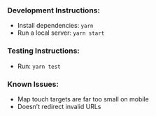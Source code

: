 ### Development Instructions:

* Install dependencies: `yarn`
* Run a local server: `yarn start`

### Testing Instructions:

* Run: `yarn test`

### Known Issues:

* Map touch targets are far too small on mobile
* Doesn’t redirect invalid URLs
